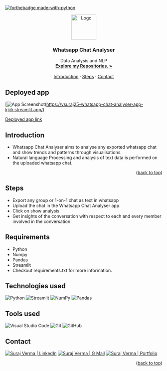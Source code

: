 [![forthebadge made-with-python](http://ForTheBadge.com/images/badges/made-with-python.svg)](https://www.python.org/)

<div id="top"></div>

<div align="center">
  <a href="https://github.com/vsuraj25">
    <img src="https://img.icons8.com/cotton/128/null/whatsapp--v3.png" alt="Logo" width="80" height="80"/> 
  </a>

    
<h3 align="center">Whatsapp Chat Analyser</h3>

 <p align="center">
    Data Analysis and NLP
    <br />
    <a href="https://github.com/vsuraj25"><strong>Explore my Repositories. »</strong></a>
    <br />
    <br />
    <a href="#intro">Introduction</a>
    ·
    <a href="#steps"> Steps</a>
    ·
    <a href="#contact">Contact</a>
  </p>
</div>



## **Deployed app**
[![App Screenshot](https://user-images.githubusercontent.com/55409076/216035141-a58a6356-6a51-43b8-b5d5-15382069bc9d.PNG)(https://vsuraj25-whatsapp-chat-analyser-app-kjjjlr.streamlit.app/)


[Deployed app link](https://vsuraj25-whatsapp-chat-analyser-app-kjjjlr.streamlit.app/)

<!-- GETTING STARTED -->
<div id="intro"></div>

## **Introduction**
*  Whatsapp Chat Analyser aims to analyse any exported whatsapp chat and show trends and patterns through visualisations. 
*  Natural language Processing and analysis of text data is performed on the uploaded whatsapp chat.


<p align="right">(<a href="#top">back to top</a>)</p> 


<!-- Steps -->
<div id="steps"></div>

## **Steps**
* Export any group or 1-on-1 chat as text in whatsapp
* Upload the chat in the Whatsapp Chat Analyser app.
* Click on show analysis
* Get insights of the conversation with respect to each and every member involved in the conversation.

## **Requirements**
* Python 
* Numpy
* Pandas
* Streamlit
* Checkout requirements.txt for more information.

## **Technologies used**
![Python](https://img.shields.io/badge/python-3670A0?style=for-the-badge&logo=python&logoColor=ffdd54)
![Streamlit](https://img.shields.io/badge/Streamlit-FF4B4B?style=for-the-badge&logo=Streamlit&logoColor=white)
![NumPy](https://img.shields.io/badge/numpy-%23013243.svg?style=for-the-badge&logo=numpy&logoColor=white)
![Pandas](https://img.shields.io/badge/pandas-%23150458.svg?style=for-the-badge&logo=pandas&logoColor=white)


## **Tools used**
![Visual Studio Code](https://img.shields.io/badge/Visual_Studio_Code-0078D4?style=for-the-badge&logo=visual%20studio%20code&logoColor=white)
![Git](https://img.shields.io/badge/git-%23F05033.svg?style=for-the-badge&logo=git&logoColor=white)
![GitHub](https://img.shields.io/badge/github-%23121011.svg?style=for-the-badge&logo=github&logoColor=white)

<!-- CONTACT -->
<div id="contact"></div>

## **Contact**
[![Suraj Verma | LinkedIn](https://img.shields.io/badge/Suraj_Verma-eeeeee?style=for-the-badge&logo=linkedin&logoColor=ffffff&labelColor=0A66C2)][reach_linkedin]
[![Suraj Verma | G Mail](https://img.shields.io/badge/sv255255-eeeeee?style=for-the-badge&logo=gmail&logoColor=ffffff&labelColor=EA4335)][reach_gmail]
[![Suraj Verma | Portfolio](https://img.shields.io/badge/My_Portfolio-eeeeee?style=for-the-badge)][reach_portfolio]

[reach_portfolio]: http://vsuraj25.github.io
[reach_linkedin]: https://www.linkedin.com/in/suraj-verma-982b31157/
[reach_gmail]: mailto:sv255255@gmail.com?subject=Github



<p align="right">(<a href="#top">back to top</a>)</p>



